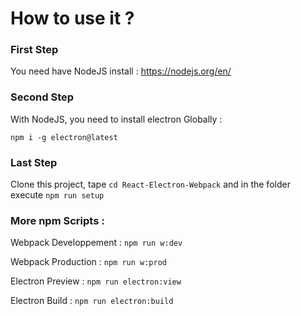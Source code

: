 # How to use it ?
### First Step

You need have NodeJS install : https://nodejs.org/en/

### Second Step

With NodeJS, you need to install electron Globally :

`npm i -g electron@latest`

### Last Step 

Clone this project, tape `cd React-Electron-Webpack` and in the folder execute `npm run setup`

### More npm Scripts : 

Webpack Developpement : `npm run w:dev`

Webpack Production : `npm run w:prod`

Electron Preview : `npm run electron:view`

Electron Build : `npm run electron:build`